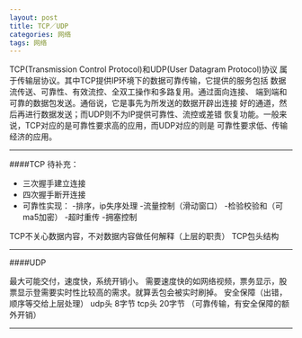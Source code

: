 ```yaml
---
layout: post
title: TCP／UDP
categories: 网络
tags: 网络
---
```


TCP(Transmission Control Protocol)和UDP(User Datagram Protocol)协议
属于传输层协议。其中TCP提供IP环境下的数据可靠传输，它提供的服务包括
数据流传送、可靠性、有效流控、全双工操作和多路复用。通过面向连接、
端到端和可靠的数据包发送。通俗说，它是事先为所发送的数据开辟出连接
好的通道，然后再进行数据发送；而UDP则不为IP提供可靠性、流控或差错
恢复功能。一般来说，TCP对应的是可靠性要求高的应用，而UDP对应的则是
可靠性要求低、传输经济的应用。

---

####TCP
待补充：

- 三次握手建立连接
- 四次握手断开连接
- 可靠性实现：
    -排序，ip失序处理
    -流量控制（滑动窗口）
    -检验校验和（可ma5加密）
    -超时重传
    -拥塞控制

TCP不关心数据内容，不对数据内容做任何解释（上层的职责）
TCP包头结构

---

####UDP

最大可能交付，速度快，系统开销小。
需要速度快的如网络视频，票务显示，股票显示登需要实时性比较高的需求。就算丢包会被实时刷掉。
安全保障（出错，顺序等交给上层处理）
udp头 8字节
tcp头 20字节 （可靠传输，有安全保障的额外开销）

---
